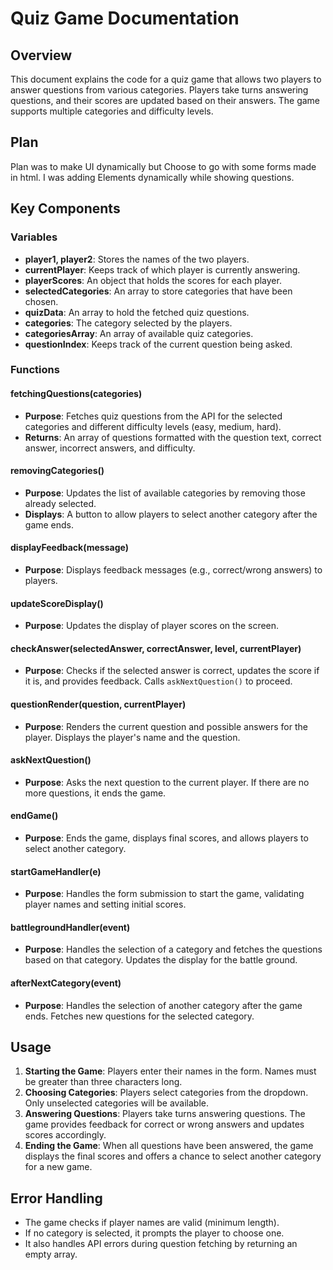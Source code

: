 # Quiz Game Documentation

## Overview
This document explains the code for a quiz game that allows two players to answer questions from various categories. Players take turns answering questions, and their scores are updated based on their answers. The game supports multiple categories and difficulty levels.


## Plan 
 Plan was to make UI dynamically but Choose to go with some forms made in html. I was adding Elements dynamically while showing questions.
## Key Components

### Variables
- **player1, player2**: Stores the names of the two players.
- **currentPlayer**: Keeps track of which player is currently answering.
- **playerScores**: An object that holds the scores for each player.
- **selectedCategories**: An array to store categories that have been chosen.
- **quizData**: An array to hold the fetched quiz questions.
- **categories**: The category selected by the players.
- **categoriesArray**: An array of available quiz categories.
- **questionIndex**: Keeps track of the current question being asked.

### Functions

#### fetchingQuestions(categories)
- **Purpose**: Fetches quiz questions from the API for the selected categories and different difficulty levels (easy, medium, hard).
- **Returns**: An array of questions formatted with the question text, correct answer, incorrect answers, and difficulty.

#### removingCategories()
- **Purpose**: Updates the list of available categories by removing those already selected.
- **Displays**: A button to allow players to select another category after the game ends.

#### displayFeedback(message)
- **Purpose**: Displays feedback messages (e.g., correct/wrong answers) to players.

#### updateScoreDisplay()
- **Purpose**: Updates the display of player scores on the screen.

#### checkAnswer(selectedAnswer, correctAnswer, level, currentPlayer)
- **Purpose**: Checks if the selected answer is correct, updates the score if it is, and provides feedback. Calls `askNextQuestion()` to proceed.

#### questionRender(question, currentPlayer)
- **Purpose**: Renders the current question and possible answers for the player. Displays the player's name and the question.

#### askNextQuestion()
- **Purpose**: Asks the next question to the current player. If there are no more questions, it ends the game.

#### endGame()
- **Purpose**: Ends the game, displays final scores, and allows players to select another category.

#### startGameHandler(e)
- **Purpose**: Handles the form submission to start the game, validating player names and setting initial scores.

#### battlegroundHandler(event)
- **Purpose**: Handles the selection of a category and fetches the questions based on that category. Updates the display for the battle ground.

#### afterNextCategory(event)
- **Purpose**: Handles the selection of another category after the game ends. Fetches new questions for the selected category.

## Usage

1. **Starting the Game**: Players enter their names in the form. Names must be greater than three characters long.
2. **Choosing Categories**: Players select categories from the dropdown. Only unselected categories will be available.
3. **Answering Questions**: Players take turns answering questions. The game provides feedback for correct or wrong answers and updates scores accordingly.
4. **Ending the Game**: When all questions have been answered, the game displays the final scores and offers a chance to select another category for a new game.

## Error Handling
- The game checks if player names are valid (minimum length).
- If no category is selected, it prompts the player to choose one.
- It also handles API errors during question fetching by returning an empty array.

